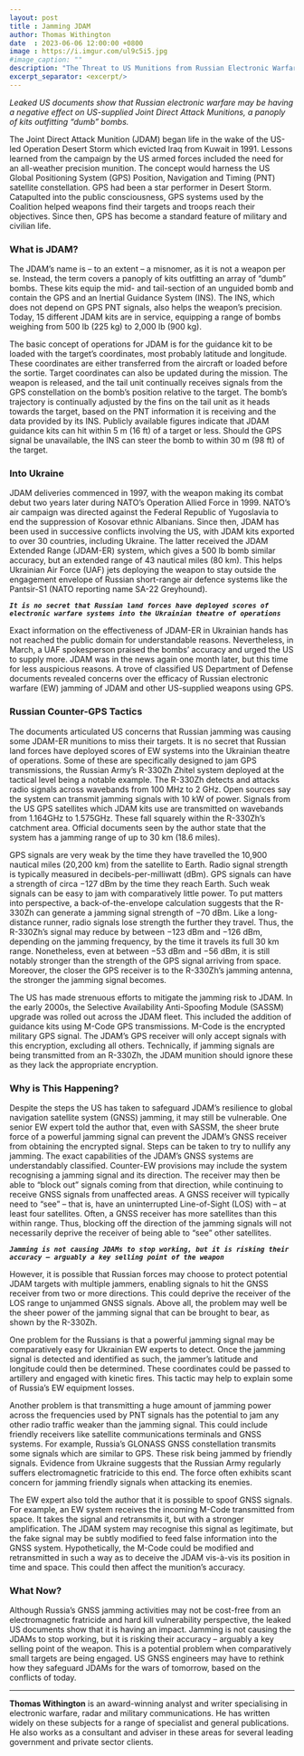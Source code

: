 ```yaml
---
layout: post
title : Jamming JDAM
author: Thomas Withington
date  : 2023-06-06 12:00:00 +0800
image : https://i.imgur.com/ul9c5i5.jpg
#image_caption: ""
description: "The Threat to US Munitions from Russian Electronic Warfare"
excerpt_separator: <excerpt/>
---
```


_Leaked US documents show that Russian electronic warfare may be having a negative effect on US-supplied Joint Direct Attack Munitions, a panoply of kits outfitting “dumb” bombs._

<excerpt/>

The Joint Direct Attack Munition (JDAM) began life in the wake of the US-led Operation Desert Storm which evicted Iraq from Kuwait in 1991. Lessons learned from the campaign by the US armed forces included the need for an all-weather precision munition. The concept would harness the US Global Positioning System (GPS) Position, Navigation and Timing (PNT) satellite constellation. GPS had been a star performer in Desert Storm. Catapulted into the public consciousness, GPS systems used by the Coalition helped weapons find their targets and troops reach their objectives. Since then, GPS has become a standard feature of military and civilian life.


### What is JDAM?

The JDAM’s name is – to an extent – a misnomer, as it is not a weapon per se. Instead, the term covers a panoply of kits outfitting an array of “dumb” bombs. These kits equip the mid- and tail-section of an unguided bomb and contain the GPS and an Inertial Guidance System (INS). The INS, which does not depend on GPS PNT signals, also helps the weapon’s precision. Today, 15 different JDAM kits are in service, equipping a range of bombs weighing from 500 lb (225 kg) to 2,000 lb (900 kg).

The basic concept of operations for JDAM is for the guidance kit to be loaded with the target’s coordinates, most probably latitude and longitude. These coordinates are either transferred from the aircraft or loaded before the sortie. Target coordinates can also be updated during the mission. The weapon is released, and the tail unit continually receives signals from the GPS constellation on the bomb’s position relative to the target. The bomb’s trajectory is continually adjusted by the fins on the tail unit as it heads towards the target, based on the PNT information it is receiving and the data provided by its INS. Publicly available figures indicate that JDAM guidance kits can hit within 5 m (16 ft) of a target or less. Should the GPS signal be unavailable, the INS can steer the bomb to within 30 m (98 ft) of the target.


### Into Ukraine

JDAM deliveries commenced in 1997, with the weapon making its combat debut two years later during NATO’s Operation Allied Force in 1999. NATO’s air campaign was directed against the Federal Republic of Yugoslavia to end the suppression of Kosovar ethnic Albanians. Since then, JDAM has been used in successive conflicts involving the US, with JDAM kits exported to over 30 countries, including Ukraine. The latter received the JDAM Extended Range (JDAM-ER) system, which gives a 500 lb bomb similar accuracy, but an extended range of 43 nautical miles (80 km). This helps Ukrainian Air Force (UAF) jets deploying the weapon to stay outside the engagement envelope of Russian short-range air defence systems like the Pantsir-S1 (NATO reporting name SA-22 Greyhound).

___`It is no secret that Russian land forces have deployed scores of electronic warfare systems into the Ukrainian theatre of operations`___

Exact information on the effectiveness of JDAM-ER in Ukrainian hands has not reached the public domain for understandable reasons. Nevertheless, in March, a UAF spokesperson praised the bombs’ accuracy and urged the US to supply more. JDAM was in the news again one month later, but this time for less auspicious reasons. A trove of classified US Department of Defense documents revealed concerns over the efficacy of Russian electronic warfare (EW) jamming of JDAM and other US-supplied weapons using GPS.


### Russian Counter-GPS Tactics

The documents articulated US concerns that Russian jamming was causing some JDAM-ER munitions to miss their targets. It is no secret that Russian land forces have deployed scores of EW systems into the Ukrainian theatre of operations. Some of these are specifically designed to jam GPS transmissions, the Russian Army’s R-330Zh Zhitel system deployed at the tactical level being a notable example. The R-330Zh detects and attacks radio signals across wavebands from 100 MHz to 2 GHz. Open sources say the system can transmit jamming signals with 10 kW of power. Signals from the US GPS satellites which JDAM kits use are transmitted on wavebands from 1.164GHz to 1.575GHz. These fall squarely within the R-330Zh’s catchment area. Official documents seen by the author state that the system has a jamming range of up to 30 km (18.6 miles).

GPS signals are very weak by the time they have travelled the 10,900 nautical miles (20,200 km) from the satellite to Earth. Radio signal strength is typically measured in decibels-per-milliwatt (dBm). GPS signals can have a strength of circa −127 dBm by the time they reach Earth. Such weak signals can be easy to jam with comparatively little power. To put matters into perspective, a back-of-the-envelope calculation suggests that the R-330Zh can generate a jamming signal strength of −70 dBm. Like a long-distance runner, radio signals lose strength the further they travel. Thus, the R-330Zh’s signal may reduce by between −123 dBm and −126 dBm, depending on the jamming frequency, by the time it travels its full 30 km range. Nonetheless, even at between −53 dBm and −56 dBm, it is still notably stronger than the strength of the GPS signal arriving from space. Moreover, the closer the GPS receiver is to the R-330Zh’s jamming antenna, the stronger the jamming signal becomes.

The US has made strenuous efforts to mitigate the jamming risk to JDAM. In the early 2000s, the Selective Availability Anti-Spoofing Module (SASSM) upgrade was rolled out across the JDAM fleet. This included the addition of guidance kits using M-Code GPS transmissions. M-Code is the encrypted military GPS signal. The JDAM’s GPS receiver will only accept signals with this encryption, excluding all others. Technically, if jamming signals are being transmitted from an R-330Zh, the JDAM munition should ignore these as they lack the appropriate encryption.


### Why is This Happening?

Despite the steps the US has taken to safeguard JDAM’s resilience to global navigation satellite system (GNSS) jamming, it may still be vulnerable. One senior EW expert told the author that, even with SASSM, the sheer brute force of a powerful jamming signal can prevent the JDAM’s GNSS receiver from obtaining the encrypted signal. Steps can be taken to try to nullify any jamming. The exact capabilities of the JDAM’s GNSS systems are understandably classified. Counter-EW provisions may include the system recognising a jamming signal and its direction. The receiver may then be able to “block out” signals coming from that direction, while continuing to receive GNSS signals from unaffected areas. A GNSS receiver will typically need to “see” – that is, have an uninterrupted Line-of-Sight (LOS) with – at least four satellites. Often, a GNSS receiver has more satellites than this within range. Thus, blocking off the direction of the jamming signals will not necessarily deprive the receiver of being able to “see” other satellites.

___`Jamming is not causing JDAMs to stop working, but it is risking their accuracy – arguably a key selling point of the weapon`___

However, it is possible that Russian forces may choose to protect potential JDAM targets with multiple jammers, enabling signals to hit the GNSS receiver from two or more directions. This could deprive the receiver of the LOS range to unjammed GNSS signals. Above all, the problem may well be the sheer power of the jamming signal that can be brought to bear, as shown by the R-330Zh.

One problem for the Russians is that a powerful jamming signal may be comparatively easy for Ukrainian EW experts to detect. Once the jamming signal is detected and identified as such, the jammer’s latitude and longitude could then be determined. These coordinates could be passed to artillery and engaged with kinetic fires. This tactic may help to explain some of Russia’s EW equipment losses.

Another problem is that transmitting a huge amount of jamming power across the frequencies used by PNT signals has the potential to jam any other radio traffic weaker than the jamming signal. This could include friendly receivers like satellite communications terminals and GNSS systems. For example, Russia’s GLONASS GNSS constellation transmits some signals which are similar to GPS. These risk being jammed by friendly signals. Evidence from Ukraine suggests that the Russian Army regularly suffers electromagnetic fratricide to this end. The force often exhibits scant concern for jamming friendly signals when attacking its enemies.

The EW expert also told the author that it is possible to spoof GNSS signals. For example, an EW system receives the incoming M-Code transmitted from space. It takes the signal and retransmits it, but with a stronger amplification. The JDAM system may recognise this signal as legitimate, but the fake signal may be subtly modified to feed false information into the GNSS system. Hypothetically, the M-Code could be modified and retransmitted in such a way as to deceive the JDAM vis-à-vis its position in time and space. This could then affect the munition’s accuracy.


### What Now?

Although Russia’s GNSS jamming activities may not be cost-free from an electromagnetic fratricide and hard kill vulnerability perspective, the leaked US documents show that it is having an impact. Jamming is not causing the JDAMs to stop working, but it is risking their accuracy – arguably a key selling point of the weapon. This is a potential problem when comparatively small targets are being engaged. US GNSS engineers may have to rethink how they safeguard JDAMs for the wars of tomorrow, based on the conflicts of today.

---

__Thomas Withington__ is an award-winning analyst and writer specialising in electronic warfare, radar and military communications. He has written widely on these subjects for a range of specialist and general publications. He also works as a consultant and adviser in these areas for several leading government and private sector clients.
